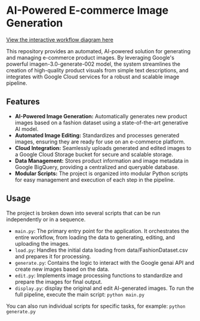 # AI-Powered E-commerce Image Generation
[View the interactive workflow diagram here](https://honcyeung.github.io/AI-Powered-E-commerce-Image-Generation/)

This repository provides an automated, AI-powered solution for generating and managing e-commerce product images. By leveraging Google's powerful imagen-3.0-generate-002 model, the system streamlines the creation of high-quality product visuals from simple text descriptions, and integrates with Google Cloud services for a robust and scalable image pipeline.

## Features
- **AI-Powered Image Generation:** Automatically generates new product images based on a fashion dataset using a state-of-the-art generative AI model.
- **Automated Image Editing:** Standardizes and processes generated images, ensuring they are ready for use on an e-commerce platform.
- **Cloud Integration:** Seamlessly uploads generated and edited images to a Google Cloud Storage bucket for secure and scalable storage.
- **Data Management:** Stores product information and image metadata in Google BigQuery, providing a centralized and queryable database.
- **Modular Scripts:** The project is organized into modular Python scripts for easy management and execution of each step in the pipeline.

## Usage
The project is broken down into several scripts that can be run independently or in a sequence.
- `main.py`: The primary entry point for the application. It orchestrates the entire workflow, from loading the data to generating, editing, and uploading the images.
- `load.py`: Handles the initial data loading from data/FashionDataset.csv and prepares it for processing.
- `generate.py`: Contains the logic to interact with the Google genai API and create new images based on the data.
- `edit.py`: Implements image processing functions to standardize and prepare the images for final output.
- `display.py`: display the original and edit AI-generated images.
To run the full pipeline, execute the main script:
```python main.py```

You can also run individual scripts for specific tasks, for example:
```python generate.py```
